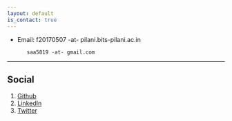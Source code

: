 ```yaml
---
layout: default
is_contact: true
---
```


* Email: f20170507 -at- pilani.bits-pilani.ac.in  

         saa5819 -at- gmail.com

---

## Social

1. [Github](https://github.com/ahsanabbas123)
2. [LinkedIn](https://www.linkedin.com/in/syed-ahsan-abbas-9a7501163/)
3. [Twitter](https://twitter.com/AhsanAbbas58)
